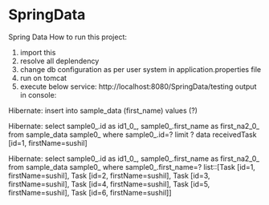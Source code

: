 # SpringData
Spring Data
How to run this project:

1. import this
2. resolve all deplendency
3. change db configuration as per user system in application.properties file
4. run on tomcat
5. execute below service:
http://localhost:8080/SpringData/testing
output in console:

Hibernate: insert into sample_data (first_name) values (?)

Hibernate: select sample0_.id as id1_0_, sample0_.first_name as first_na2_0_ from sample_data sample0_ where sample0_.id=? limit ?
data receivedTask [id=1, firstName=sushil]

Hibernate: select sample0_.id as id1_0_, sample0_.first_name as first_na2_0_ from sample_data sample0_ where sample0_.first_name=?
list::[Task [id=1, firstName=sushil], Task [id=2, firstName=sushil], Task [id=3, firstName=sushil], Task [id=4, firstName=sushil], Task [id=5, firstName=sushil], Task [id=6, firstName=sushil]]
